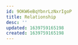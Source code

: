 ```yaml
---
id: 9OKW6eBqYbnrLzNxrIgoP
title: Relationship
desc: ''
updated: 1639759165198
created: 1639759165198
---
```


